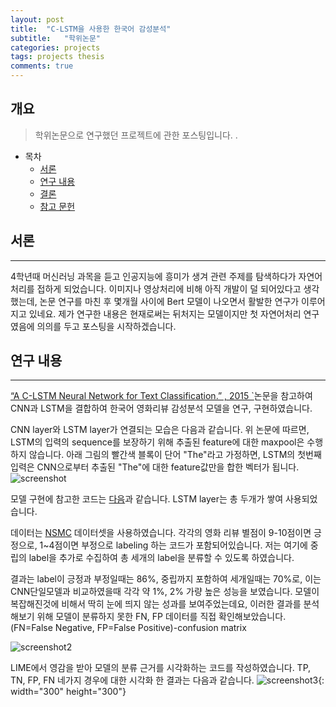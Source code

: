 ```yaml
---
layout: post
title:  "C-LSTM을 사용한 한국어 감성분석"
subtitle:   "학위논문"
categories: projects
tags: projects thesis
comments: true
---
```


## 개요
> 학위논문으로 연구했던 프로젝트에 관한 포스팅입니다. .

- 목차
	- [서론](#서론) 
	- [연구 내용](#연구-내용)
	- [결론](#결론)
	- [참고 문헌](#참고문헌)
  

## 서론 
---

4학년때 머신러닝 과목을 듣고 인공지능에 흥미가 생겨 관련 주제를 탐색하다가 자연어처리를 접하게 되었습니다. 이미지나 영상처리에 비해 아직 개발이 덜 되어있다고 생각했는데, 논문 연구를 마친 후 몇개월 사이에 Bert 모델이 나오면서 활발한 연구가 이루어지고 있네요. 
제가 연구한 내용은 현재로써는 뒤처지는 모델이지만 첫 자연어처리 연구였음에 의의를 두고 포스팅을 시작하겠습니다. 

## 연구 내용 
---

[“A C-LSTM Neural Network for Text Classification.” , 2015 `](https://arxiv.org/abs/1511.08630)논문을 참고하여 CNN과 LSTM을 결합하여 한국어 영화리뷰 감성분석 모델을 연구, 구현하였습니다. 

CNN layer와 LSTM layer가 연결되는 모습은 다음과 같습니다. 위 논문에 따르면, LSTM의 입력의 sequence를 보장하기 위해 추출된 feature에 대한 maxpool은 수행하지 않습니다. 아래 그림의 빨간색 블록이 단어 "The"라고 가정하면, LSTM의 첫번째 입력은 CNN으로부터 추출된 "The"에 대한 feature값만을 합한 벡터가 됩니다.  
![screenshot](https://leesohyang.github.io/assets/img/post_img/thesis.png)

모델 구현에 참고한 코드는 [다음](https://github.com/zackhy/TextClassification)과 같습니다. LSTM layer는 총 두개가 쌓여 사용되었습니다.

데이터는 [NSMC](https://github.com/e9t/nsmc) 데이터셋을 사용하였습니다. 각각의 영화 리뷰 별점이 9-10점이면 긍정으로, 1~4점이면 부정으로 labeling 하는 코드가 포함되어있습니다. 저는 여기에 중립의 label을 추가로 수집하여 총 세개의 label을 분류할 수 있도록 하였습니다.    

결과는 label이 긍정과 부정일때는 86%, 중립까지 포함하여 세개일때는 70%로, 이는 CNN단일모델과 비교하였을때 각각 약 1%, 2% 가량 높은 성능을 보였습니다. 모델이 복잡해진것에 비해서 딱히 눈에 띄지 않는 성과를 보여주었는데요, 이러한 결과를 분석해보기 위해 모델이 분류하지 못한 FN, FP 데이터를 직접 확인해보았습니다. 
(FN=False Negative, FP=False Positive)-confusion matrix

![screenshot2](https://leesohyang.github.io/assets/img/post_img/thesis2.PNG)

LIME에서 영감을 받아 모델의 분류 근거를 시각화하는 코드를 작성하였습니다. TP, TN, FP, FN 네가지 경우에 대한 시각화 한 결과는 다음과 같습니다. 
![screenshot3](https://leesohyang.github.io/assets/img/post_img/TP.PNG){: width="300" height="300"}